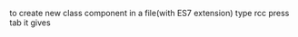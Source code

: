 to create new class component in a file(with ES7 extension)
    type  rcc press tab   it gives

<!-- import React, { Component } from 'react'

export default class products extends Component {
    render() {
        return (
            <div>
                
            </div>
        )
    }
} -->
